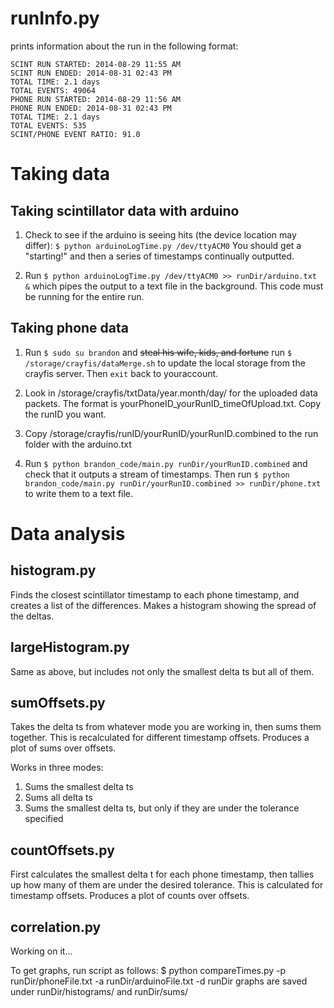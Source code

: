 # runInfo.py

prints information about the run in the following format:

```
SCINT RUN STARTED: 2014-08-29 11:55 AM
SCINT RUN ENDED: 2014-08-31 02:43 PM
TOTAL TIME: 2.1 days
TOTAL EVENTS: 49064 
PHONE RUN STARTED: 2014-08-29 11:56 AM
PHONE RUN ENDED: 2014-08-31 02:43 PM
TOTAL TIME: 2.1 days
TOTAL EVENTS: 535 
SCINT/PHONE EVENT RATIO: 91.0 
```

# Taking data

## Taking scintillator data with arduino

  1) Check to see if the arduino is seeing hits (the device location may differ):
`$ python arduinoLogTime.py /dev/ttyACM0` You should get a "starting!" and then a series of timestamps continually outputted. 

  2) Run `$ python arduinoLogTime.py /dev/ttyACM0 >> runDir/arduino.txt &` which pipes the output to a text file in the background. This code must be running for the entire run.

## Taking phone data

  1) Run `$ sudo su brandon` and ~~steal his wife, kids, and fortune~~ run `$ /storage/crayfis/dataMerge.sh` to update the local storage from the crayfis server. Then `exit` back to youraccount.

  2) Look in /storage/crayfis/txtData/year.month/day/ for the uploaded data packets. The format is yourPhoneID_yourRunID_timeOfUpload.txt. Copy the runID you want.

  3) Copy /storage/crayfis/runID/yourRunID/yourRunID.combined to the run folder with the arduino.txt

  4) Run `$ python brandon_code/main.py runDir/yourRunID.combined` and check that it outputs a stream of timestamps. Then run `$ python brandon_code/main.py runDir/yourRunID.combined >> runDir/phone.txt` to write them to a text file.

# Data analysis

## histogram.py

Finds the closest scintillator timestamp to each phone timestamp, and creates a list of the differences. Makes a histogram showing the spread of the deltas.

## largeHistogram.py

Same as above, but includes not only the smallest delta ts but all of them.

## sumOffsets.py

Takes the delta ts from whatever mode you are working in, then sums them together. This is recalculated for different timestamp offsets. Produces a plot of sums over offsets.

Works in three modes:  
  1. Sums the smallest delta ts  
  2. Sums all delta ts  
  3. Sums the smallest delta ts, but only if they are under the tolerance specified  

## countOffsets.py

First calculates the smallest delta t for each phone timestamp, then tallies up how many of them are under the desired tolerance. This is calculated for timestamp offsets. Produces a plot of counts over offsets.

## correlation.py

Working on it...





 To get graphs, run script as follows:
 $ python compareTimes.py -p runDir/phoneFile.txt -a runDir/arduinoFile.txt -d runDir
 graphs are saved under runDir/histograms/ and runDir/sums/
